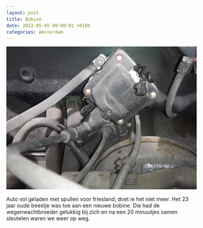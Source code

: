 ```yaml
---
layout: post
title: Bobine
date: 2022-05-05 00:00:01 +0100
categories: Amsterdam
---
```


![bobine](../assets/bobine.png)  

Auto vol geladen met spullen voor friesland; doet ie het niet meer. Het 23 jaar oude beestje was toe aan een nieuwe bobine. Die had de wegenwachtbroeder gelukkig bij zich en na een 20 minuutjes samen sleutelen waren we weer op weg.